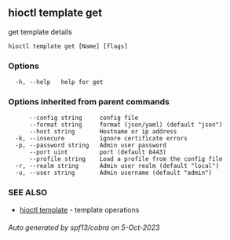 ## hioctl template get

get template details

```
hioctl template get [Name] [flags]
```

### Options

```
  -h, --help   help for get
```

### Options inherited from parent commands

```
      --config string     config file
      --format string     format (json/yaml) (default "json")
      --host string       Hostname or ip address
  -k, --insecure          ignore certificate errors
  -p, --password string   Admin user password
      --port uint         port (default 8443)
      --profile string    Load a profile from the config file
  -r, --realm string      Admin user realm (default "local")
  -u, --user string       Admin username (default "admin")
```

### SEE ALSO

* [hioctl template](hioctl_template.md)	 - template operations

###### Auto generated by spf13/cobra on 5-Oct-2023
